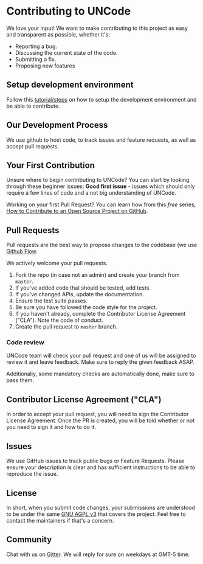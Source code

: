 # Contributing to UNCode
We love your input! We want to make contributing to this project as easy and 
transparent as possible, whether it's:

- Reporting a bug.
- Discussing the current state of the code.
- Submitting a fix.
- Proposing new features

## Setup development environment

Follow this [tutorial/steps][development_url] on how to setup the development environment and be able to contribute.

## Our Development Process

We use github to host code, to track issues and feature requests, as well as accept pull requests.

## Your First Contribution

Unsure where to begin contributing to UNCode? You can start by looking through these beginner issues:
**Good first issue** - issues which should only require a few lines of code and a not big understanding of UNCode.

Working on your first Pull Request? You can learn how from this *free* series, 
[How to Contribute to an Open Source Project on GitHub][contribute_github_url].

## Pull Requests

Pull requests are the best way to propose changes to the codebase 
(we use [Github Flow][github_flow_url]. 

We actively welcome your pull requests.

1. Fork the repo (in case not an admin) and create your branch from `master`.
2. If you've added code that should be tested, add tests.
3. If you've changed APIs, update the documentation.
4. Ensure the test suite passes.
5. Be sure you have followed the code style for the project.
6. If you haven't already, complete the Contributor License Agreement ("CLA"). Note the code of conduct.
7. Create the pull request to `master` branch.

### Code review

UNCode team will check your pull request and one of us will be assigned to review it and
leave feedback. Make sure to reply the given feedback ASAP.

Additionally, some mandatory checks are automatically done, make sure to pass them.

## Contributor License Agreement ("CLA")
In order to accept your pull request, you will need to sign the Contributor License Agreement.
Once the PR is created, you will be told whether or not you need to sign it and how to do it.

## Issues
We use GitHub issues to track public bugs or Feature Requests. Please ensure your description is
clear and has sufficient instructions to be able to reproduce the issue.

## License
In short, when you submit code changes, your submissions are understood to be under the 
same [GNU AGPL v3][license_url] that covers the project. 
Feel free to contact the maintainers if that's a concern.

## Community

Chat with us on [Gitter][gitter_url]. 
We will reply for sure on weekdays at GMT-5 time.

[development_url]: https://github.com/JuezUN/INGInious/wiki/Setup-development-environment
[contribute_github_url]: https://egghead.io/series/how-to-contribute-to-an-open-source-project-on-github
[github_flow_url]: https://guides.github.com/introduction/flow/index.html
[license_url]: https://github.com/JuezUN/INGInious/blob/master/LICENSE
[gitter_url]: https://gitter.im/uncode-unal/community